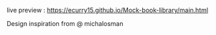 live preview : https://ecurry15.github.io/Mock-book-library/main.html

Design inspiration from @ michalosman